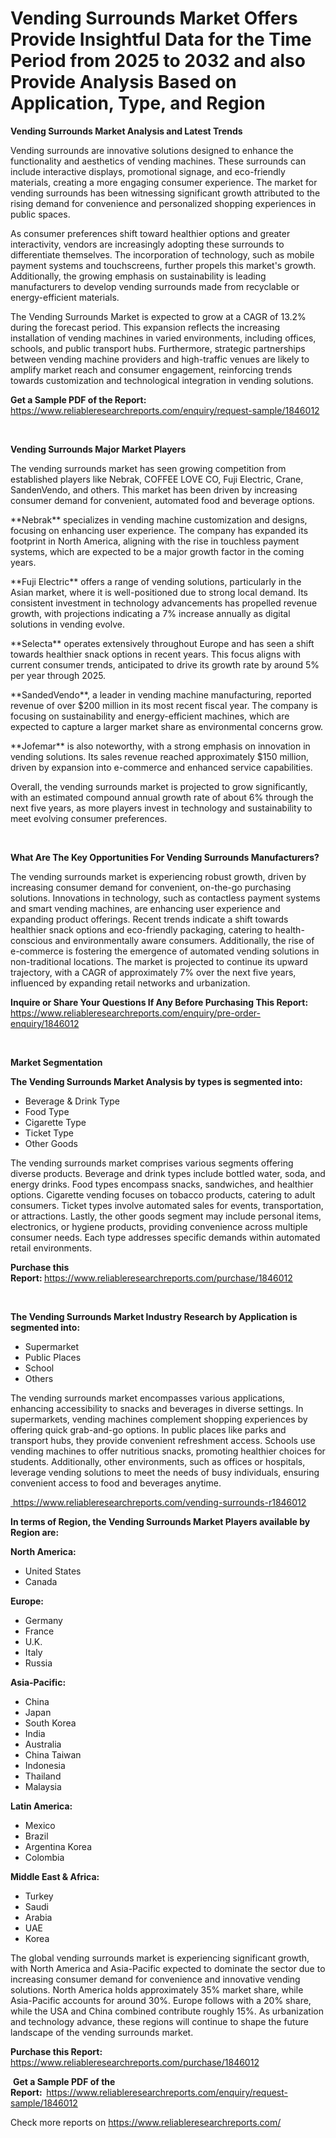 <p><h1>Vending Surrounds Market Offers Provide Insightful Data for the Time Period from 2025 to 2032 and also Provide Analysis Based on Application, Type, and Region</h1></p><p><strong>Vending Surrounds Market Analysis and Latest Trends</strong></p>
<p><p>Vending surrounds are innovative solutions designed to enhance the functionality and aesthetics of vending machines. These surrounds can include interactive displays, promotional signage, and eco-friendly materials, creating a more engaging consumer experience. The market for vending surrounds has been witnessing significant growth attributed to the rising demand for convenience and personalized shopping experiences in public spaces.</p><p>As consumer preferences shift toward healthier options and greater interactivity, vendors are increasingly adopting these surrounds to differentiate themselves. The incorporation of technology, such as mobile payment systems and touchscreens, further propels this market's growth. Additionally, the growing emphasis on sustainability is leading manufacturers to develop vending surrounds made from recyclable or energy-efficient materials.</p><p>The Vending Surrounds Market is expected to grow at a CAGR of 13.2% during the forecast period. This expansion reflects the increasing installation of vending machines in varied environments, including offices, schools, and public transport hubs. Furthermore, strategic partnerships between vending machine providers and high-traffic venues are likely to amplify market reach and consumer engagement, reinforcing trends towards customization and technological integration in vending solutions.</p></p>
<p><strong>Get a Sample PDF of the Report:&nbsp;</strong> <a href="https://www.reliableresearchreports.com/enquiry/request-sample/1846012?utm_campaign=2185&utm_medium=2&utm_source=Github&utm_content=ia&utm_term=22022025&utm_id=vending-surrounds">https://www.reliableresearchreports.com/enquiry/request-sample/1846012</a></p>
<p>&nbsp;</p>
<p><strong>Vending Surrounds Major Market Players</strong></p>
<p><p>The vending surrounds market has seen growing competition from established players like Nebrak, COFFEE LOVE CO, Fuji Electric, Crane, SandenVendo, and others. This market has been driven by increasing consumer demand for convenient, automated food and beverage options.</p><p>**Nebrak** specializes in vending machine customization and designs, focusing on enhancing user experience. The company has expanded its footprint in North America, aligning with the rise in touchless payment systems, which are expected to be a major growth factor in the coming years.</p><p>**Fuji Electric** offers a range of vending solutions, particularly in the Asian market, where it is well-positioned due to strong local demand. Its consistent investment in technology advancements has propelled revenue growth, with projections indicating a 7% increase annually as digital solutions in vending evolve.</p><p>**Selecta** operates extensively throughout Europe and has seen a shift towards healthier snack options in recent years. This focus aligns with current consumer trends, anticipated to drive its growth rate by around 5% per year through 2025.</p><p>**SandedVendo**, a leader in vending machine manufacturing, reported revenue of over $200 million in its most recent fiscal year. The company is focusing on sustainability and energy-efficient machines, which are expected to capture a larger market share as environmental concerns grow.</p><p>**Jofemar** is also noteworthy, with a strong emphasis on innovation in vending solutions. Its sales revenue reached approximately $150 million, driven by expansion into e-commerce and enhanced service capabilities.</p><p>Overall, the vending surrounds market is projected to grow significantly, with an estimated compound annual growth rate of about 6% through the next five years, as more players invest in technology and sustainability to meet evolving consumer preferences.</p></p>
<p>&nbsp;</p>
<p><strong>What Are The Key Opportunities For Vending Surrounds Manufacturers?</strong></p>
<p><p>The vending surrounds market is experiencing robust growth, driven by increasing consumer demand for convenient, on-the-go purchasing solutions. Innovations in technology, such as contactless payment systems and smart vending machines, are enhancing user experience and expanding product offerings. Recent trends indicate a shift towards healthier snack options and eco-friendly packaging, catering to health-conscious and environmentally aware consumers. Additionally, the rise of e-commerce is fostering the emergence of automated vending solutions in non-traditional locations. The market is projected to continue its upward trajectory, with a CAGR of approximately 7% over the next five years, influenced by expanding retail networks and urbanization.</p></p>
<p><strong>Inquire or Share Your Questions If Any Before Purchasing This Report:</strong> <a href="https://www.reliableresearchreports.com/enquiry/pre-order-enquiry/1846012?utm_campaign=2185&utm_medium=2&utm_source=Github&utm_content=ia&utm_term=22022025&utm_id=vending-surrounds">https://www.reliableresearchreports.com/enquiry/pre-order-enquiry/1846012</a></p>
<p>&nbsp;</p>
<p><strong>Market Segmentation</strong></p>
<p><strong>The Vending Surrounds Market Analysis by types is segmented into:</strong></p>
<p><ul><li>Beverage & Drink Type</li><li>Food Type</li><li>Cigarette Type</li><li>Ticket Type</li><li>Other Goods</li></ul></p>
<p><p>The vending surrounds market comprises various segments offering diverse products. Beverage and drink types include bottled water, soda, and energy drinks. Food types encompass snacks, sandwiches, and healthier options. Cigarette vending focuses on tobacco products, catering to adult consumers. Ticket types involve automated sales for events, transportation, or attractions. Lastly, the other goods segment may include personal items, electronics, or hygiene products, providing convenience across multiple consumer needs. Each type addresses specific demands within automated retail environments.</p></p>
<p><strong>Purchase this Report:&nbsp;</strong><a href="https://www.reliableresearchreports.com/purchase/1846012?utm_campaign=2185&utm_medium=2&utm_source=Github&utm_content=ia&utm_term=22022025&utm_id=vending-surrounds">https://www.reliableresearchreports.com/purchase/1846012</a></p>
<p>&nbsp;</p>
<p><strong>The Vending Surrounds Market Industry Research by Application is segmented into:</strong></p>
<p><ul><li>Supermarket</li><li>Public Places</li><li>School</li><li>Others</li></ul></p>
<p><p>The vending surrounds market encompasses various applications, enhancing accessibility to snacks and beverages in diverse settings. In supermarkets, vending machines complement shopping experiences by offering quick grab-and-go options. In public places like parks and transport hubs, they provide convenient refreshment access. Schools use vending machines to offer nutritious snacks, promoting healthier choices for students. Additionally, other environments, such as offices or hospitals, leverage vending solutions to meet the needs of busy individuals, ensuring convenient access to food and beverages anytime.</p></p>
<p><a href="https://www.reliableresearchreports.com/vending-surrounds-r1846012?utm_campaign=2185&utm_medium=2&utm_source=Github&utm_content=ia&utm_term=22022025&utm_id=vending-surrounds">&nbsp;https://www.reliableresearchreports.com/vending-surrounds-r1846012</a></p>
<p><strong>In terms of Region, the Vending Surrounds Market Players available by Region are:</strong></p>
<p>
    <p> <strong> North America: </strong>
        <ul>
            <li>United States</li>
            <li>Canada</li>
        </ul>
        </p> 
    <p> <strong> Europe: </strong>
        <ul>
            <li>Germany</li>
            <li>France</li>
            <li>U.K.</li>
            <li>Italy</li>
            <li>Russia</li>
        </ul>
        </p> 
    <p> <strong> Asia-Pacific: </strong>
        <ul>
            <li>China</li>
            <li>Japan</li>
            <li>South Korea</li>
            <li>India</li>
            <li>Australia</li>
            <li>China Taiwan</li>
            <li>Indonesia</li>
            <li>Thailand</li>
            <li>Malaysia</li>
        </ul>
        </p> 
    <p> <strong> Latin America: </strong>
        <ul>
            <li>Mexico</li>
            <li>Brazil</li>
            <li>Argentina Korea</li>
            <li>Colombia</li>
        </ul>
        </p> 
    <p> <strong> Middle East & Africa: </strong>
        <ul>
            <li>Turkey</li>
            <li>Saudi</li>
            <li>Arabia</li>
            <li>UAE</li>
            <li>Korea</li>
        </ul>
    </p>
    </p>
<p><p>The global vending surrounds market is experiencing significant growth, with North America and Asia-Pacific expected to dominate the sector due to increasing consumer demand for convenience and innovative vending solutions. North America holds approximately 35% market share, while Asia-Pacific accounts for around 30%. Europe follows with a 20% share, while the USA and China combined contribute roughly 15%. As urbanization and technology advance, these regions will continue to shape the future landscape of the vending surrounds market.</p></p>
<p><strong>Purchase this Report: </strong><a href="https://www.reliableresearchreports.com/purchase/1846012?utm_campaign=2185&utm_medium=2&utm_source=Github&utm_content=ia&utm_term=22022025&utm_id=vending-surrounds">https://www.reliableresearchreports.com/purchase/1846012</a></p>
<p>&nbsp;<strong>Get a Sample PDF of the Report:&nbsp;&nbsp;</strong><a href="https://www.reliableresearchreports.com/enquiry/request-sample/1846012?utm_campaign=2185&utm_medium=2&utm_source=Github&utm_content=ia&utm_term=22022025&utm_id=vending-surrounds">https://www.reliableresearchreports.com/enquiry/request-sample/1846012</a></p>
<p><strong></strong></p>
<p>Check more reports on <a href="https://www.reliableresearchreports.com/?utm_campaign=2185&utm_medium=2&utm_source=Github&utm_content=ia&utm_term=22022025&utm_id=vending-surrounds">https://www.reliableresearchreports.com/</a></p>